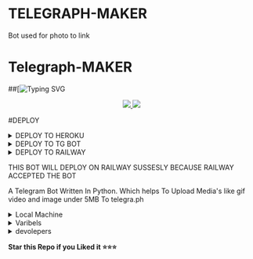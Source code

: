 # TELEGRAPH-MAKER
Bot used for photo to link


# Telegraph-MAKER


##[![Typing SVG](https://readme-typing-svg.herokuapp.com/?lines=welcome+To+tg-graph-𝑭𝑰𝑳𝑻𝑬𝑹-𝑩𝑶𝑻!;created+by+𝑻𝑬𝑨𝑴+devour+devils!;A+simple+Bot!;Auto+filter!;start+message+with+pic!;and+all+futures!)
</p>




  </a>
</p>
<p align="center">
  <a href="https://github.com/kamarjahan/TELEGRAPH-MAKER">
    <img src="https://img.shields.io/github/stars/MoTechYT/MT-TelegraPh?style=social">

  </a>
  
  <a href="https://github.com/kamarjahan/TELEGRAPH-MAKER/fork">
    <img src="https://img.shields.io/github/forks/MoTechYT/MT-TelegraPh?label=Fork&style=social">

  </a>  
</p>

#DEPLOY


<details><summary>DEPLOY TO HEROKU</summary>
<p>
<br>
<a href="https://heroku.com/deploy?template=https://github.com/kamarjahan/TELEGRAPH-MAKER">
  <img src="https://www.herokucdn.com/deploy/button.svg" alt="Deploy">
</a>
</p>
</details>




<details><summary>DEPLOY TO TG BOT</summary>
<p>
<br>
<a href="https://telegram.dog/XTZ_HerokuBot?start=a2FtYXJqYWhhbi9URUxFR1JBUEgtTUFLRVIgbWFpbg">
  <img src="https://www.herokucdn.com/deploy/button.svg" alt="Deploy">
</a>
</p>
</details>





<details><summary>DEPLOY TO RAILWAY</summary>
<p>
<br>
<a href="https://railway.app/new/template/9pTPfF?referralCode=Devour">
  <img src="https://railway.app/button.svg" alt="Deploy">
  
THIS BOT WILL DEPLOY ON RAILWAY SUSSESLY BECAUSE RAILWAY ACCEPTED THE BOT
  
</a>
</p>
</details>




THIS BOT WILL DEPLOY ON RAILWAY SUSSESLY BECAUSE RAILWAY ACCEPTED THE BOT
</a>
</p>
</details>


A Telegram Bot Written In Python. Which helps To Upload Media's like gif video and image under 5MB To telegra.ph   

<details><summary>Local Machine</summary>
<p>
<br>
#first clone repo use this cmd
  
  `sudo apt install git`
  `git clone https://github.com/kamarjahan/TELEGRAPH-MAKER.git`

#Install requirements use this cmd
  `sudo apt install pip` or `sudo apt install python3-pip`
  `pip3 install -r requirements.txt`

#edit the sample_config.py wih your configs then run this cmd
  `python3 bot.py`

Now send /start to you bot to see if it is running!
</a>
</p>
</details>

<details><summary>Varibels</summary>
<p>
<br>
``TG_BOT_TOKEN : YOUR BOT TOKEN. GET IT FROM @BOTFATHER``

``START_MESSAGE : YOUR TELEGRAM APP ID or my.telegram.in``

``BOT_USER_NAME : YOUR TELEGRAM API HASH or my.telegram.in````
</a>
</p>
</details>

<details><summary>devolepers</summary>
<p>
<br>
# Thanks To

Thanks To [devourdevils](https://github.com/devourdevils) 

</a>
</p>
</details>

**Star this Repo if you Liked it ⭐⭐⭐**
